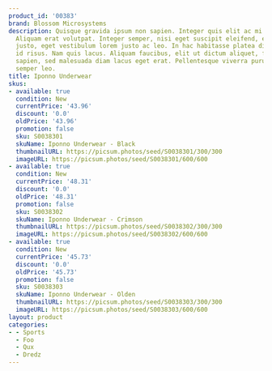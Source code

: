 ```yaml
---
product_id: '00383'
brand: Blossom Microsystems
description: Quisque gravida ipsum non sapien. Integer quis elit ac mi aliquam pretium.
  Aliquam erat volutpat. Integer semper, nisi eget suscipit eleifend, erat nisl hendrerit
  justo, eget vestibulum lorem justo ac leo. In hac habitasse platea dictumst. Quisque
  id risus. Nam quis lacus. Aliquam faucibus, elit ut dictum aliquet, felis nisl adipiscing
  sapien, sed malesuada diam lacus eget erat. Pellentesque viverra purus. Donec mattis
  semper leo.
title: Iponno Underwear
skus:
- available: true
  condition: New
  currentPrice: '43.96'
  discount: '0.0'
  oldPrice: '43.96'
  promotion: false
  sku: S0038301
  skuName: Iponno Underwear - Black
  thumbnailURL: https://picsum.photos/seed/S0038301/300/300
  imageURL: https://picsum.photos/seed/S0038301/600/600
- available: true
  condition: New
  currentPrice: '48.31'
  discount: '0.0'
  oldPrice: '48.31'
  promotion: false
  sku: S0038302
  skuName: Iponno Underwear - Crimson
  thumbnailURL: https://picsum.photos/seed/S0038302/300/300
  imageURL: https://picsum.photos/seed/S0038302/600/600
- available: true
  condition: New
  currentPrice: '45.73'
  discount: '0.0'
  oldPrice: '45.73'
  promotion: false
  sku: S0038303
  skuName: Iponno Underwear - Olden
  thumbnailURL: https://picsum.photos/seed/S0038303/300/300
  imageURL: https://picsum.photos/seed/S0038303/600/600
layout: product
categories:
- - Sports
  - Foo
  - Qux
  - Dredz
---
```

